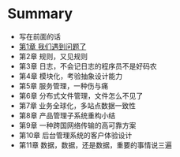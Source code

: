 # Summary

* 写在前面的话
* [第1章 我们遇到问题了](chapter1/README.md)
* 第2章 规则，又见规则
* 第3章 日志，不会记日志的程序员不是好码农
* 第4章 模块化，考验抽象设计能力
* 第5章 服务管理，一种伤与痛
* 第6章 分布式文件管理，文件怎么不见了
* 第7章 业务全球化，多站点数据一致性
* 第8章 产品管理子系统重构小结
* 第9章 一种跨国网络传输的高可靠方案
* 第10章 后台管理系统的客户体验设计
* 第11章 数据，数据，还是数据，重要的事情说三遍

